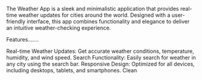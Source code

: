 The Weather App is a sleek and minimalistic application that provides real-time weather updates for cities around the world. Designed with a user-friendly interface, this app combines functionality and elegance to deliver an intuitive weather-checking experience.

Features.......

Real-time Weather Updates: Get accurate weather conditions, temperature, humidity, and wind speed.
Search Functionality: Easily search for weather in any city using the search bar.
Responsive Design: Optimized for all devices, including desktops, tablets, and smartphones.
Clean
